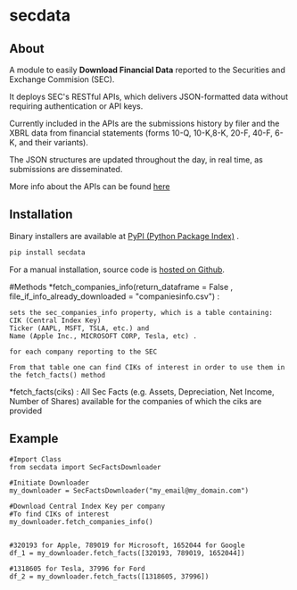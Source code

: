 # secdata

## About
A module to easily **Download Financial Data** reported to the Securities and Exchange Commision (SEC).

It deploys SEC's RESTful APIs, which delivers JSON-formatted data without requiring authentication or API keys.

Currently included in the APIs are the submissions history by filer and the XBRL data from financial statements (forms 10-Q, 10-K,8-K, 20-F, 40-F, 6-K, and their variants).

The JSON structures are updated throughout the day, in real time, as submissions are disseminated.

More info about the APIs can be found [here](https://www.sec.gov/edgar/sec-api-documentation)

## Installation

Binary installers are available at [PyPI (Python Package Index)](https://pypi.org/project/secdata/) .

```sh
pip install secdata
```

For a manual installation, source code is [hosted on Github](https://github.com/voulkon/secdata).

#Methods
*fetch_companies_info(return_dataframe = False , file_if_info_already_downloaded = "companiesinfo.csv") : 
	
	sets the sec_companies_info property, which is a table containing: 
	CIK (Central Index Key) 
	Ticker (AAPL, MSFT, TSLA, etc.) and 
	Name (Apple Inc., MICROSOFT CORP, Tesla, etc) .
	
	for each company reporting to the SEC
	
	From that table one can find CIKs of interest in order to use them in the fetch_facts() method
	

*fetch_facts(ciks) :
	All Sec Facts (e.g. Assets, Depreciation, Net Income, Number of Shares) available
	for the companies of which the ciks are provided
	

## Example
```
#Import Class
from secdata import SecFactsDownloader

#Initiate Downloader
my_downloader = SecFactsDownloader("my_email@my_domain.com")

#Download Central Index Key per company
#To find CIKs of interest
my_downloader.fetch_companies_info()


#320193 for Apple, 789019 for Microsoft, 1652044 for Google
df_1 = my_downloader.fetch_facts([320193, 789019, 1652044])

#1318605 for Tesla, 37996 for Ford
df_2 = my_downloader.fetch_facts([1318605, 37996])

```

